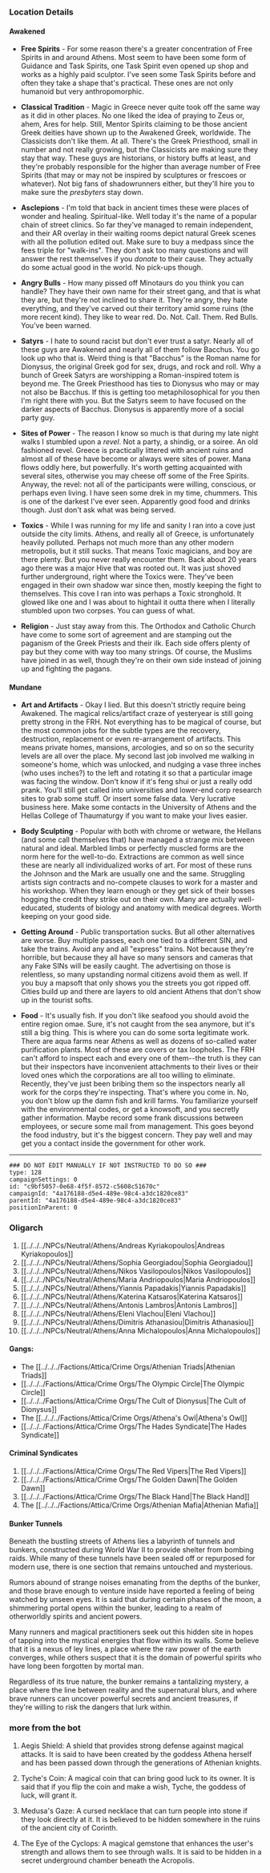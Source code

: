 ### Location Details
#### Awakened
 - **Free Spirits** - For some reason there's a greater concentration of Free Spirits in and around Athens. Most seem to have been some form of Guidance and Task Spirits, one Task Spirit even opened up shop and works as a highly paid sculptor. I've seen some Task Spirits before and often they take a shape that's practical. These ones are not only humanoid but very anthropomorphic.

-   **Classical Tradition** - Magic in Greece never quite took off the same way as it did in other places. No one liked the idea of praying to Zeus or, ahem, Ares for help. Still, Mentor Spirits claiming to be those ancient Greek deities have shown up to the Awakened Greek, worldwide. The Classicists don't like them. At all. There's the Greek Priesthood, small in number and not really growing, but the Classicists are making sure they stay that way. These guys are historians, or history buffs at least, and they're probably responsible for the higher than average number of Free Spirits (that may or may not be inspired by sculptures or frescoes or whatever). Not big fans of shadowrunners either, but they'll hire you to make sure the _presbyters_ stay down.

-   **Asclepions** - I'm told that back in ancient times these were places of wonder and healing. Spiritual-like. Well today it's the name of a popular chain of street clinics. So far they've managed to remain independent, and their AR overlay in their waiting rooms depict natural Greek scenes with all the pollution edited out. Make sure to buy a medpass since the fees triple for "walk-ins". They don't ask too many questions and will answer the rest themselves if you _donate_ to their cause. They actually do some actual good in the world. No pick-ups though.

-   **Angry Bulls** - How many pissed off Minotaurs do you think you can handle? They have their own name for their street gang, and that is what they are, but they're not inclined to share it. They're angry, they hate everything, and they've carved out their territory amid some ruins (the more recent kind). They like to wear red. Do. Not. Call. Them. Red Bulls. You've been warned.

-   **Satyrs** - I hate to sound racist but don't ever trust a satyr. Nearly all of these guys are Awakened and nearly all of them follow Bacchus. You go look up who that is. Weird thing is that "Bacchus" is the Roman name for Dionysus, the original Greek god for sex, drugs, and rock and roll. Why a bunch of Greek Satyrs are worshipping a Roman-inspired totem is beyond me. The Greek Priesthood has ties to Dionysus who may or may not also be Bacchus. If this is getting too metaphilosophical for you then I'm right there with you. But the Satyrs seem to have focused on the darker aspects of Bacchus. Dionysus is apparently more of a social party guy.

-   **Sites of Power** - The reason I know so much is that during my late night walks I stumbled upon a _revel_. Not a party, a shindig, or a soiree. An old fashioned revel. Greece is practically littered with ancient ruins and almost all of these have become or always were sites of power. Mana flows oddly here, but powerfully. It's worth getting acquainted with several sites, otherwise you may cheese off some of the Free Spirits. Anyway, the revel: not all of the participants were willing, conscious, or perhaps even living. I have seen some drek in my time, chummers. This is one of the darkest I've ever seen. Apparently good food and drinks though. Just don't ask what was being served.

-   **Toxics** - While I was running for my life and sanity I ran into a cove just outside the city limits. Athens, and really all of Greece, is unfortunately heavily polluted. Perhaps not much more than any other modern metropolis, but it still sucks. That means Toxic magicians, and boy are there plenty. But you never really encounter them. Back about 20 years ago there was a major Hive that was rooted out. It was just shoved further underground, right where the Toxics were. They've been engaged in their own shadow war since then, mostly keeping the fight to themselves. This cove I ran into was perhaps a Toxic stronghold. It glowed like one and I was about to hightail it outta there when I literally stumbled upon two corpses. You can guess of what.

-   **Religion** - Just stay away from this. The Orthodox and Catholic Church have come to some sort of agreement and are stamping out the paganism of the Greek Priests and their ilk. Each side offers plenty of pay but they come with way too many strings. Of course, the Muslims have joined in as well, though they're on their own side instead of joining up and fighting the pagans.

#### Mundane
-   **Art and Artifacts** - Okay I lied. But this doesn't strictly require being Awakened. The magical relics/artifact craze of yesteryear is still going pretty strong in the FRH. Not everything has to be magical of course, but the most common jobs for the subtle types are the recovery, destruction, replacement or even re-arrangement of artifacts. This means private homes, mansions, arcologies, and so on so the security levels are all over the place. My second last job involved me walking in someone's home, which was unlocked, and nudging a vase three inches (who uses inches?) to the left and rotating it so that a particular image was facing the window. Don't know if it's feng shui or just a really odd prank. You'll still get called into universities and lower-end corp research sites to grab some stuff. Or insert some false data. Very lucrative business here. Make some contacts in the University of Athens and the Hellas College of Thaumaturgy if you want to make your lives easier.
    
-   **Body Sculpting** - Popular with both with chrome or wetware, the Hellans (and some call themselves that) have managed a strange mix between natural and ideal. Marbled limbs or perfectly muscled forms are the norm here for the well-to-do. Extractions are common as well since these are nearly all individualized works of art. For most of these runs the Johnson and the Mark are usually one and the same. Struggling artists sign contracts and no-compete clauses to work for a master and his workshop. When they learn enough or they get sick of their bosses hogging the credit they strike out on their own. Many are actually well-educated, students of biology and anatomy with medical degrees. Worth keeping on your good side.
    
-   **Getting Around** - Public transportation sucks. But all other alternatives are worse. Buy multiple passes, each one tied to a different SIN, and take the trains. Avoid any and all "express" trains. Not because they're horrible, but because they all have so many sensors and cameras that any Fake SINs will be easily caught. The advertising on those is relentless, so many upstanding normal citizens avoid them as well. If you buy a mapsoft that only shows you the streets you got ripped off. Cities build up and there are layers to old ancient Athens that don't show up in the tourist softs.
    
-   **Food** - It's usually fish. If you don't like seafood you should avoid the entire region omae. Sure, it's not caught from the sea anymore, but it's still a big thing. This is where you can do some sorta legitimate work. There are aqua farms near Athens as well as dozens of so-called water purification plants. Most of these are covers or tax loopholes. The FRH can't afford to inspect each and every one of them--the truth is they can but their inspectors have inconvenient attachments to their lives or their loved ones which the corporations are all too willing to eliminate. Recently, they've just been bribing them so the inspectors nearly all work for the corps they're inspecting. That's where you come in. No, you don't blow up the damn fish and krill farms. You familiarize yourself with the environmental codes, or get a knowsoft, and you secretly gather information. Maybe record some frank discussions between employees, or secure some mail from management. This goes beyond the food industry, but it's the biggest concern. They pay well and may get you a contact inside the government for other work.

---
```RpgManagerID
### DO NOT EDIT MANUALLY IF NOT INSTRUCTED TO DO SO ###
type: 128
campaignSettings: 0
id: "c9bf5057-0e68-4f5f-8572-c5608c51670c"
campaignId: "4a176188-d5e4-489e-98c4-a3dc1820ce83"
parentId: "4a176188-d5e4-489e-98c4-a3dc1820ce83"
positionInParent: 0
```

### Oligarch
1.  [[../../../NPCs/Neutral/Athens/Andreas Kyriakopoulos|Andreas Kyriakopoulos]]
2.  [[../../../NPCs/Neutral/Athens/Sophia Georgiadou|Sophia Georgiadou]]
3.  [[../../../NPCs/Neutral/Athens/Nikos Vasilopoulos|Nikos Vasilopoulos]]
4.  [[../../../NPCs/Neutral/Athens/Maria Andriopoulos|Maria Andriopoulos]]
5.  [[../../../NPCs/Neutral/Athens/Yiannis Papadakis|Yiannis Papadakis]]
6.  [[../../../NPCs/Neutral/Athens/Katerina Katsaros|Katerina Katsaros]]
7.  [[../../../NPCs/Neutral/Athens/Antonis Lambros|Antonis Lambros]]
8.  [[../../../NPCs/Neutral/Athens/Eleni Vlachou|Eleni Vlachou]] 
9.  [[../../../NPCs/Neutral/Athens/Dimitris Athanasiou|Dimitris Athanasiou]]
10.  [[../../../NPCs/Neutral/Athens/Anna Michalopoulos|Anna Michalopoulos]]

#### Gangs:

- The [[../../../Factions/Attica/Crime Orgs/Athenian Triads|Athenian Triads]]
- [[../../../Factions/Attica/Crime Orgs/The Olympic Circle|The Olympic Circle]]
- [[../../../Factions/Attica/Crime Orgs/The Cult of Dionysus|The Cult of Dionysus]]
- The [[../../../Factions/Attica/Crime Orgs/Athena's Owl|Athena's Owl]]
- [[../../../Factions/Attica/Crime Orgs/The Hades Syndicate|The Hades Syndicate]]

#### Criminal Syndicates
1.  [[../../../Factions/Attica/Crime Orgs/The Red Vipers|The Red Vipers]]     
2.  [[../../../Factions/Attica/Crime Orgs/The Golden Dawn|The Golden Dawn]]     
3.  [[../../../Factions/Attica/Crime Orgs/The Black Hand|The Black Hand]]     
4.  The [[../../../Factions/Attica/Crime Orgs/Athenian Mafia|Athenian Mafia]]

#### Bunker Tunnels
Beneath the bustling streets of Athens lies a labyrinth of tunnels and bunkers, constructed during World War II to provide shelter from bombing raids. While many of these tunnels have been sealed off or repurposed for modern use, there is one section that remains untouched and mysterious.

Rumors abound of strange noises emanating from the depths of the bunker, and those brave enough to venture inside have reported a feeling of being watched by unseen eyes. It is said that during certain phases of the moon, a shimmering portal opens within the bunker, leading to a realm of otherworldly spirits and ancient powers.

Many runners and magical practitioners seek out this hidden site in hopes of tapping into the mystical energies that flow within its walls. Some believe that it is a nexus of ley lines, a place where the raw power of the earth converges, while others suspect that it is the domain of powerful spirits who have long been forgotten by mortal man.

Regardless of its true nature, the bunker remains a tantalizing mystery, a place where the line between reality and the supernatural blurs, and where brave runners can uncover powerful secrets and ancient treasures, if they're willing to risk the dangers that lurk within.

### more from the bot
1.  Aegis Shield: A shield that provides strong defense against magical attacks. It is said to have been created by the goddess Athena herself and has been passed down through the generations of Athenian knights.
    
2.  Tyche's Coin: A magical coin that can bring good luck to its owner. It is said that if you flip the coin and make a wish, Tyche, the goddess of luck, will grant it.
    
3.  Medusa's Gaze: A cursed necklace that can turn people into stone if they look directly at it. It is believed to be hidden somewhere in the ruins of the ancient city of Corinth.
    
4.  The Eye of the Cyclops: A magical gemstone that enhances the user's strength and allows them to see through walls. It is said to be hidden in a secret underground chamber beneath the Acropolis.
    
